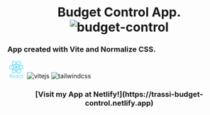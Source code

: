 <h1 align="center">Budget Control App.<br>
<img src="https://cdn.iconscout.com/icon/free/png-256/budget-1850786-1571027.png" alt="budget-control" width="45" height="45" /></h1> 
<h3>App created with Vite and Normalize CSS.</h3>
<p>
<img src="https://raw.githubusercontent.com/devicons/devicon/master/icons/react/react-original-wordmark.svg" alt="react" width="40" height="40" /> 
<img src="https://vectorwiki.com/images/bjlcA__vitejs.svg" alt="vitejs" width="40" height="40" />
<img src="https://necolas.github.io/normalize.css/logo.svg" alt="tailwindcss" width="40" height="40" />
</p>


<h3 align="center">
[Visit my App at Netlify!](https://trassi-budget-control.netlify.app)
</h3>
